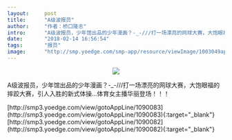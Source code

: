```yaml
---
layout:     post
title:      "A级波报员"
author:     "作者：桥口隆志"
intro:      "A级波报员，少年馆出品的少年漫画？-_-///打一场漂亮的网球大赛，大饱眼福的摔跤大赛，引人入胜的新式体操...体育女主播华丽登场！！！"
date:       "2018-02-14 16:56:54"
tags:       "报员"
image:      "http://smp.yoedge.com/smp-app/resource/viewImage/1003049appline.png"
---
```

<div style="text-align: center">
<p><img src="http://smp.yoedge.com/smp-app/resource/viewImage/1003049appline.png"/></p>
</div>
<p class="post-meta">
<span>A级波报员，少年馆出品的少年漫画？-_-///打一场漂亮的网球大赛，大饱眼福的摔跤大赛，引人入胜的新式体操...体育女主播华丽登场！！！</span>
</p>
[http://smp3.yoedge.com/view/gotoAppLine/1090083](http://smp3.yoedge.com/view/gotoAppLine/1090083){:target="_blank"}
[http://smp3.yoedge.com/view/gotoAppLine/1090082](http://smp3.yoedge.com/view/gotoAppLine/1090082){:target="_blank"}


